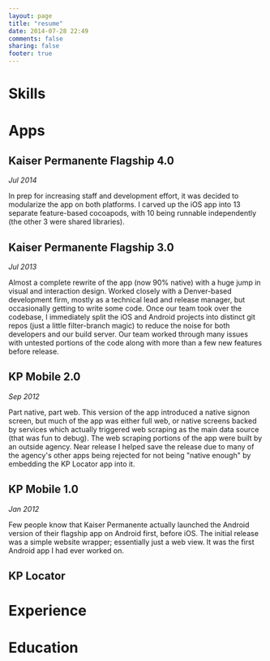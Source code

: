 ```yaml
---
layout: page
title: "resume"
date: 2014-07-28 22:49
comments: false
sharing: false
footer: true
---
```




# Skills
# Apps

## Kaiser Permanente Flagship 4.0
_Jul 2014_

In prep for increasing staff and development effort, it was decided to modularize the app on both platforms. I carved up the iOS app into 13 separate feature-based cocoapods, with 10 being runnable independently (the other 3 were shared libraries).

## Kaiser Permanente Flagship 3.0
_Jul 2013_

Almost a complete rewrite of the app (now 90% native) with a huge jump in visual and interaction design. Worked closely with a Denver-based development firm, mostly as a technical lead and release manager, but occasionally getting to write some code. Once our team took over the codebase, I immediately split the iOS and Android projects into distinct git repos (just a little filter-branch magic) to reduce the noise for both developers and our build server. Our team worked through many issues with untested portions of the code along with more than a few new features before release.

## KP Mobile 2.0
_Sep 2012_

Part native, part web. This version of the app introduced a native signon screen, but much of the app was either full web, or native screens backed by services which actually triggered web scraping as the main data source (that was fun to debug). The web scraping portions of the app were built by an outside agency. Near release I helped save the release due to many of the agency's other apps being rejected for not being "native enough" by embedding the KP Locator app into it.

## KP Mobile 1.0
_Jan 2012_

Few people know that Kaiser Permanente actually launched the Android version of their flagship app on Android first, before iOS. The initial release was a simple website wrapper; essentially just a web view. It was the first Android app I had ever worked on.

## KP Locator

# Experience
# Education
